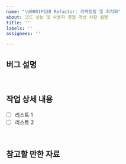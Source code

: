 ```yaml
---
name: "\U0001F528 Refactor: 리펙토링 및 최적화"
about: 코드 성능 및 사용자 경험 개선 사항 설명
title: ''
labels: ''
assignees: ''

---
```


## 버그 설명

<br/>

## 작업 상세 내용

- [ ] 리스트 1
- [ ] 리스트 2

<br/>

## 참고할 만한 자료
